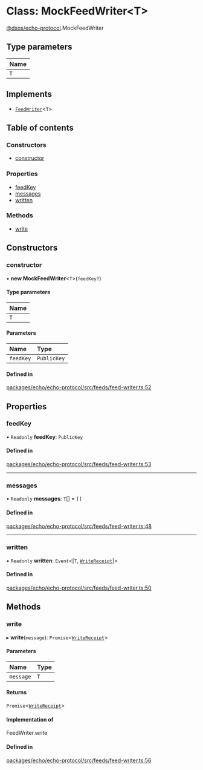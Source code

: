 # Class: MockFeedWriter<T\>

[@dxos/echo-protocol](../modules/dxos_echo_protocol.md).MockFeedWriter

## Type parameters

| Name |
| :------ |
| `T` |

## Implements

- [`FeedWriter`](../interfaces/dxos_echo_protocol.FeedWriter.md)<`T`\>

## Table of contents

### Constructors

- [constructor](dxos_echo_protocol.MockFeedWriter.md#constructor)

### Properties

- [feedKey](dxos_echo_protocol.MockFeedWriter.md#feedkey)
- [messages](dxos_echo_protocol.MockFeedWriter.md#messages)
- [written](dxos_echo_protocol.MockFeedWriter.md#written)

### Methods

- [write](dxos_echo_protocol.MockFeedWriter.md#write)

## Constructors

### constructor

• **new MockFeedWriter**<`T`\>(`feedKey?`)

#### Type parameters

| Name |
| :------ |
| `T` |

#### Parameters

| Name | Type |
| :------ | :------ |
| `feedKey` | `PublicKey` |

#### Defined in

[packages/echo/echo-protocol/src/feeds/feed-writer.ts:52](https://github.com/dxos/dxos/blob/e3b936721/packages/echo/echo-protocol/src/feeds/feed-writer.ts#L52)

## Properties

### feedKey

• `Readonly` **feedKey**: `PublicKey`

#### Defined in

[packages/echo/echo-protocol/src/feeds/feed-writer.ts:53](https://github.com/dxos/dxos/blob/e3b936721/packages/echo/echo-protocol/src/feeds/feed-writer.ts#L53)

___

### messages

• `Readonly` **messages**: `T`[] = `[]`

#### Defined in

[packages/echo/echo-protocol/src/feeds/feed-writer.ts:48](https://github.com/dxos/dxos/blob/e3b936721/packages/echo/echo-protocol/src/feeds/feed-writer.ts#L48)

___

### written

• `Readonly` **written**: `Event`<[`T`, [`WriteReceipt`](../interfaces/dxos_echo_protocol.WriteReceipt.md)]\>

#### Defined in

[packages/echo/echo-protocol/src/feeds/feed-writer.ts:50](https://github.com/dxos/dxos/blob/e3b936721/packages/echo/echo-protocol/src/feeds/feed-writer.ts#L50)

## Methods

### write

▸ **write**(`message`): `Promise`<[`WriteReceipt`](../interfaces/dxos_echo_protocol.WriteReceipt.md)\>

#### Parameters

| Name | Type |
| :------ | :------ |
| `message` | `T` |

#### Returns

`Promise`<[`WriteReceipt`](../interfaces/dxos_echo_protocol.WriteReceipt.md)\>

#### Implementation of

FeedWriter.write

#### Defined in

[packages/echo/echo-protocol/src/feeds/feed-writer.ts:56](https://github.com/dxos/dxos/blob/e3b936721/packages/echo/echo-protocol/src/feeds/feed-writer.ts#L56)
